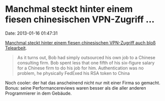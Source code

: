 Manchmal steckt hinter einem fiesen chinesischen VPN-Zugriff \...
=================================================================

Date: 2013-01-16 01:47:31

[Manchmal steckt hinter einem fiesen chinesischen VPN-Zugriff auch bloß
Telearbeit](http://securityblog.verizonbusiness.com/2013/01/14/case-study-pro-active-log-review-might-be-a-good-idea/).

> As it turns out, Bob had simply outsourced his own job to a Chinese
> consulting firm. Bob spent less that one fifth of his six-figure
> salary for a Chinese firm to do his job for him. Authentication was no
> problem, he physically FedExed his RSA token to China

Noch cooler: der hat das anscheinend nicht nur mit einer Firma so
gemacht. Bonus: seine Performancereviews waren besser als die aller
anderen Programmierer in dem Gebäude.

